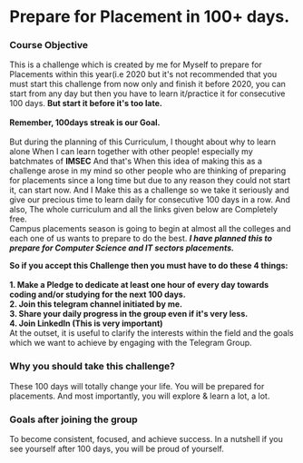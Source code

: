 # Prepare for Placement in 100+ days.

### Course Objective

This is a challenge which is created by me for Myself to prepare for Placements within this year(i.e 2020 but it's not recommended that you must start this challenge from now only and finish it before 2020, you can start from any day but then you have to learn it/practice it for consecutive 100 days. <b>But start it before it's too late.</b> <br> <br> <b>Remember, 100days streak is our Goal.</b> <br> <br>
But during the planning of this Curriculum, I thought about why to learn alone When I can learn together with other people! especially my batchmates of <b>IMSEC</b> And that's When this idea of making this as a challenge arose in my mind so other people who are thinking of preparing for placements since a long time but due to any reason they could not start it, can start now. And I Make this as a challenge so we take it seriously and give our precious time to learn daily for consecutive 100 days in a row. And also, The whole curriculum and all the links given below are Completely free. <br>
Campus placements season is going to begin at almost all the colleges and each one of us wants to prepare to do the best.
<b><em>I have planned this to prepare for Computer Science and IT sectors placements.</em></b> <br>

<b>So if you accept this Challenge then you must have to do these 4 things:<br><br>1. Make a Pledge to dedicate at least one hour of every day towards coding and/or studying for the next 100 days.<br>2. Join this telegram channel initiated by me. <br>3. Share your daily progress in the group even if it's very less.<br>4. Join LinkedIn (This is very important) </b>
<br>
At the outset, it is useful to clarify the interests within the field and the goals which we want to achieve by engaging with the Telegram Group.

### Why you should take this challenge? <br>
These 100 days will totally change your life. You will be prepared for placements. And most importantly, you will explore & learn a lot, a lot.<br> 

### Goals after joining the group
To become consistent, focused, and achieve success. In a nutshell if you see yourself after 100 days, you will be proud of yourself.

